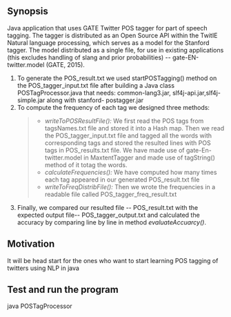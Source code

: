 ## Synopsis

Java application that uses GATE Twitter POS tagger for part of speech tagging.
The tagger is distributed as an Open Source API within the TwitIE Natural language
processing, which serves as a model for the Stanford tagger. The model distributed as a
single file, for use in existing applications (this excludes handling of slang and prior
probabilities) -- gate-EN-twitter.model (GATE, 2015).

1. To generate the POS_result.txt we used startPOSTagging() method on the
POS_tagger_input.txt file after building a Java class POSTagProcessor.java that
needs: common-lang3.jar, slf4j-api.jar,slf4j-simple.jar along with stanford-
postagger.jar
2. To compute the frequency of each tag we designed three methods:
	>- *writeToPOSResultFile():* We first read the POS tags from tagsNames.txt file and stored it into a Hash map. Then we read the POS_tagger_input.txt file and tagged all the words with corresponding tags and stored the resulted lines with POS tags in POS_results.txt file. We have made use of gate-En-twitter.model in MaxtentTagger and made use of tagString() method of it totag the words.
	>- *calculateFrequencies():* We have computed how many times each tag appeared in our generated POS_result.txt file
	>- *writeToFreqDistribFile():* Then we wrote the frequencies in a readable file called POS_tagger_freq_result.txt
3. Finally, we compared our resulted file -- POS_result.txt with the expected output file-- POS_tagger_output.txt and calculated the accuracy by comparing line by line in method *evaluateAccuarcy()*.

## Motivation

It will be head start for the ones who want to start learning POS tagging of twitters using NLP in java

## Test and run the program 

java POSTagProcessor

